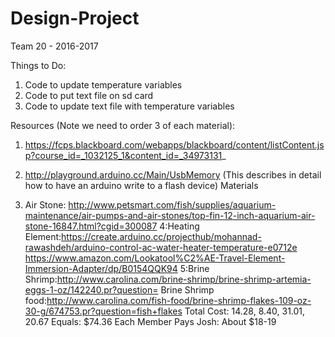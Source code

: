 # Design-Project
Team 20 - 2016-2017

Things to Do:
  1. Code to update temperature variables
  2. Code to put text file on sd card
  3. Code to update text file with temperature variables

Resources (Note we need to order 3 of each material):
  1. https://fcps.blackboard.com/webapps/blackboard/content/listContent.jsp?course_id=_1032125_1&content_id=_34973131_
  2. http://playground.arduino.cc/Main/UsbMemory (This describes in detail how to have an arduino write to a flash device)
Materials

3. Air Stone: http://www.petsmart.com/fish/supplies/aquarium-maintenance/air-pumps-and-air-stones/top-fin-12-inch-aquarium-air-stone-16847.html?cgid=300087
4:Heating Element:https://create.arduino.cc/projecthub/mohannad-rawashdeh/arduino-control-ac-water-heater-temperature-e0712e
https://www.amazon.com/Lookatool%C2%AE-Travel-Element-Immersion-Adapter/dp/B0154QQK94
5:Brine Shrimp:http://www.carolina.com/brine-shrimp/brine-shrimp-artemia-eggs-1-oz/142240.pr?question=
Brine Shrimp food:http://www.carolina.com/fish-food/brine-shrimp-flakes-109-oz-30-g/674753.pr?question=fish+flakes
Total Cost: 14.28, 8.40, 31.01, 20.67
Equals: $74.36
Each Member Pays Josh: About $18-19
